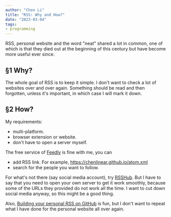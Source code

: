 ```yaml
---
author: "Chen Li"
title: "RSS: Why and How?"
date: "2023-03-04"
tags: 
- programming
---
```


RSS, personal website and the word "neat" shared a lot in common, one of which is that they died out at the beginning of this century but have become more useful ever since.

## §1 Why?

The whole goal of RSS is to keep it simple. I don't want to check a lot of websites over and over again. Something should be read and then forgotten, unless it's important, in which case I will mark it down.

## §2 How?

My requirements:

- multi-platform.
- browser extension or website.
- don't have to open a server myself.

The free service of [Feedly](https://feedly.com/) is fine with me, you can

- add RSS link. For example, https://chenlinear.github.io/atom.xml
- search for the people you want to follow.

For what's not there (say social media account), try [RSSHub](https://docs.rsshub.app/). But I have to say that you need to open your own server to get it work smoothly, because some of the URLs they provided do not work all the time. I want to cut down social media anyway, so this might be a good thing.

Also, [Building your personal RSS on GitHub](https://yufree.cn/cn/2018/03/24/blogdown-rss/) is fun, but I don't want to repeat what I have done for the personal website all over again.
